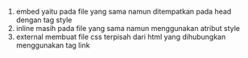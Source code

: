 1. embed yaitu pada file yang sama namun ditempatkan pada head dengan tag style
2. inline masih pada file yang sama namun menggunakan atribut style
3. external membuat file css terpisah dari html yang dihubungkan menggunakan tag link
